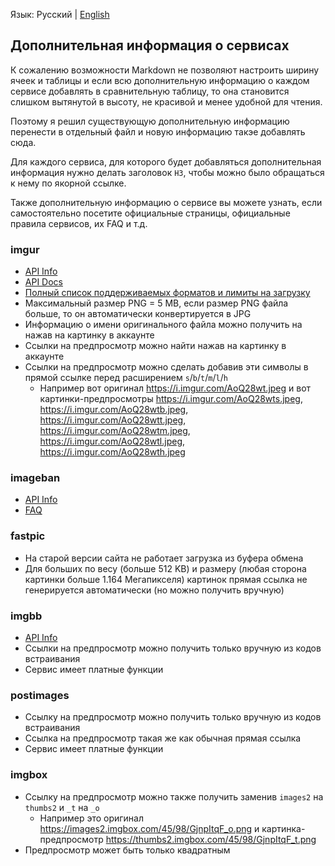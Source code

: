 Язык: Русский | [English](Additional_info_EN.md)

## Дополнительная информация о сервисах

К сожалению возможности Markdown не позволяют настроить ширину ячеек и таблицы и если всю дополнительную информацию о каждом сервисе добавлять в сравнительную таблицу, то она становится слишком вытянутой в высоту, не красивой и менее удобной для чтения.

Поэтому я решил существующую дополнительную информацию перенести в отдельный файл и новую информацию такэе добавлять сюда.

Для каждого сервиса, для которого будет добавляться дополнительная информация нужно делать заголовок `H3`, чтобы можно было обращаться к нему по якорной ссылке.

Также дополнительную информацию о сервисе вы можете узнать, если самостоятельно посетите официальные страницы, официальные правила сервисов, их FAQ и т.д.

### imgur

- [API Info](https://api.imgur.com/)
- [API Docs](https://apidocs.imgur.com/)
- [Полный список поддерживаемых форматов и лимиты на загрузку](https://apidocs.imgur.com/)
- Максимальный размер PNG = 5 MB, если размер PNG файла больше, то он автоматически конвертируется в JPG
- Информацию о имени оригинального файла можно получить на нажав на картинку в аккаунте
- Ссылки на предпросмотр можно найти нажав на картинку в аккаунте
- Ссылки на предпросмотр можно сделать добавив эти символы в прямой ссылке перед расширением `s`/`b`/`t`/`m`/`l`/`h`
  - Например вот оригинал https://i.imgur.com/AoQ28wt.jpeg и вот картинки-предпросмотры https://i.imgur.com/AoQ28wts.jpeg, https://i.imgur.com/AoQ28wtb.jpeg, https://i.imgur.com/AoQ28wtt.jpeg, https://i.imgur.com/AoQ28wtm.jpeg, https://i.imgur.com/AoQ28wtl.jpeg, https://i.imgur.com/AoQ28wth.jpeg

### imageban

- [API Info](https://imageban.ru/api)
- [FAQ](https://imageban.ru/faq)

### fastpic

- На старой версии сайта не работает загрузка из буфера обмена
- Для больших по весу (больше 512 KB) и размеру (любая сторона картинки больше 1.164 Мегапикселя) картинок прямая ссылка не генерируется автоматически (но можно получить вручную)

### imgbb

- [API Info](https://api.imgbb.com/)
- Ссылки на предпросмотр можно получить только вручную из кодов встраивания
- Сервис имеет платные функции

### postimages

- Ссылку на предпросмотр можно получить только вручную из кодов встраивания
- Ссылка на предпросмотр такая же как обычная прямая ссылка
- Сервис имеет платные функции

### imgbox

- Ссылку на предпросмотр можно также получить заменив `images2` на `thumbs2` и `_t` на `_o`
  - Например это оригинал https://images2.imgbox.com/45/98/GjnpItqF_o.png и картинка-предпросмотр https://thumbs2.imgbox.com/45/98/GjnpItqF_t.png
- Предпросмотр может быть только квадратным
